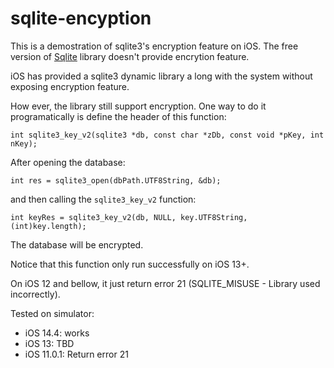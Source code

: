 # sqlite-encyption
This is a demostration of sqlite3's encryption feature on iOS. The free version of [Sqlite](https://www.sqlite.org/download.html) library doesn't provide encrytion feature. 

iOS has provided a sqlite3 dynamic library a long with the system without exposing encryption feature.

How ever, the library still support encryption. One way to do it programatically is define the header of this function:

```
int sqlite3_key_v2(sqlite3 *db, const char *zDb, const void *pKey, int nKey);
```

After opening the database:
```
int res = sqlite3_open(dbPath.UTF8String, &db);
```

and then calling the `sqlite3_key_v2` function:
```
int keyRes = sqlite3_key_v2(db, NULL, key.UTF8String, (int)key.length);
```

The database will be encrypted.

Notice that this function only  run successfully on iOS 13+.

On iOS 12 and bellow, it just return error 21 (SQLITE_MISUSE - Library used incorrectly).

Tested on simulator:
- iOS 14.4: works
- iOS 13: TBD
- iOS 11.0.1: Return error 21